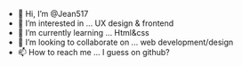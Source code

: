- 👋 Hi, I’m @Jean517
- 👀 I’m interested in ... UX design & frontend
- 🌱 I’m currently learning ... Html&css
- 💞️ I’m looking to collaborate on ... web development/design
- 📫 How to reach me ... I guess on github?

<!---
Jean517/Jean517 is a ✨ special ✨ repository because its `README.md` (this file) appears on your GitHub profile.
You can click the Preview link to take a look at your changes.
--->
